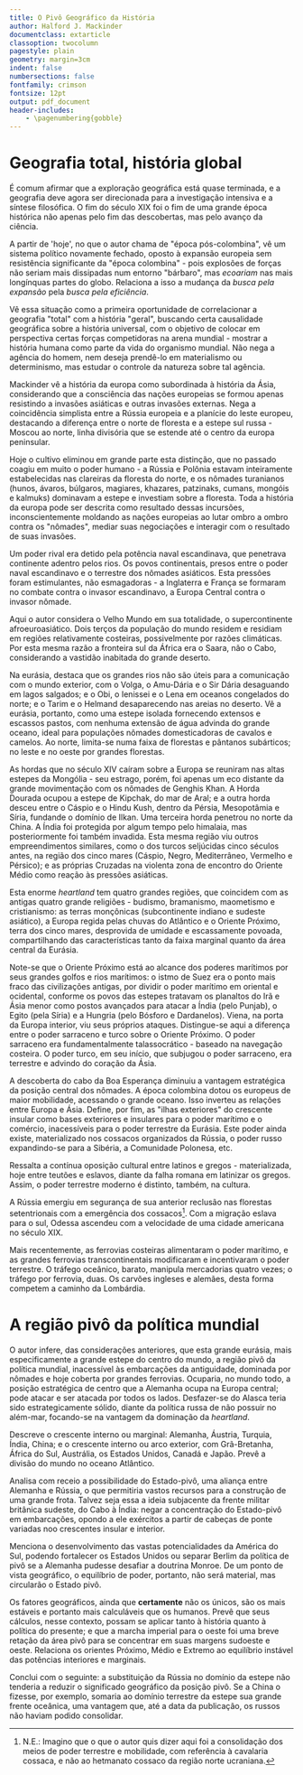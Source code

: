 ```yaml
---
title: O Pivô Geográfico da História
author: Halford J. Mackinder
documentclass: extarticle
classoption: twocolumn
pagestyle: plain
geometry: margin=3cm
indent: false
numbersections: false
fontfamily: crimson
fontsize: 12pt
output: pdf_document
header-includes:
	- \pagenumbering{gobble}
---
```

# Geografia total, história global

É comum afirmar que a exploração geográfica está quase terminada, e a geografia deve agora ser direcionada para a investigação intensiva e a síntese filosófica. O fim do século XIX foi o fim de uma grande época histórica não apenas pelo fim das descobertas, mas pelo avanço da ciência.

A partir de 'hoje', no que o autor chama de "época pós-colombina", vê um sistema político novamente fechado, oposto à expansão europeia sem resistência significante da "época colombina" - pois explosões de forças não seriam mais dissipadas num entorno "bárbaro", mas *ecoariam* nas mais longínquas partes do globo. Relaciona a isso a mudança da *busca pela expansão* pela *busca pela eficiência*.

Vê essa situação como a primeira oportunidade de correlacionar a geografia "total" com a história "geral", buscando certa causalidade geográfica sobre a história universal, com o objetivo de colocar em perspectiva certas forças competidoras na arena mundial - mostrar a história humana como parte da vida do organismo mundial. Não nega a agência do homem, nem deseja prendê-lo em materialismo ou determinismo, mas estudar o controle da natureza sobre tal agência.

Mackinder vê a história da europa como subordinada à história da Ásia, considerando que a consciência das nações europeias se formou apenas resistindo a invasões asiáticas e outras invasões externas. Nega a coincidência simplista entre a Rússia europeia e a planície do leste europeu, destacando a diferença entre o norte de floresta e a estepe sul russa - Moscou ao norte, linha divisória que se estende até o centro da europa peninsular.

Hoje o cultivo eliminou em grande parte esta distinção, que no passado coagiu em muito o poder humano - a Rússia e Polônia estavam inteiramente estabelecidas nas clareiras da floresta do norte, e os nômades turanianos (hunos, ávaros, búlgaros, magiares, khazares, patzinaks, cumans, mongóis e kalmuks) dominavam a estepe e investiam sobre a floresta. Toda a história da europa pode ser descrita como resultado dessas incursões, inconscientemente moldando as nações europeias ao lutar ombro a ombro contra os "nômades", mediar suas negociações e interagir com o resultado de suas invasões.

Um poder rival era detido pela potência naval escandinava, que penetrava continente adentro pelos rios. Os povos continentais, presos entre o poder naval escandinavo e o terrestre dos nômades asiáticos. Esta pressões foram estimulantes, não esmagadoras - a Inglaterra e França se formaram no combate contra o invasor escandinavo, a Europa Central contra o invasor nômade.

Aqui o autor considera o Velho Mundo em sua totalidade, o supercontinente afroeuroasiático. Dois terços da população do mundo residem e residiam em regiões relativamente costeiras, possivelmente por razões climáticas. Por esta mesma razão a fronteira sul da África era o Saara, não o Cabo, considerando a vastidão inabitada do grande deserto.

Na eurásia, destaca que os grandes rios não são úteis para a comunicação com o mundo exterior, com o Volga, o Amu-Dária e o Sir Dária desaguando em lagos salgados; e o Obi, o Ienissei e o Lena em oceanos congelados do norte; e o Tarim e o Helmand desaparecendo nas areias no deserto. Vê a eurásia, portanto, como uma estepe isolada fornecendo extensos e escassos pastos, com nenhuma extensão de água advinda do grande oceano, ideal para populações nômades domesticadoras de cavalos e camelos. Ao norte, limita-se numa faixa de florestas e pântanos subárticos; no leste e no oeste por grandes florestas.

As hordas que no século XIV caíram sobre a Europa se reuniram nas altas estepes da Mongólia - seu estrago, porém, foi apenas um eco distante da grande movimentação com os nômades de Genghis Khan. A Horda Dourada ocupou a estepe de Kipchak, do mar de Aral; e a outra horda desceu entre o Cáspio e o Hindu Kush, dentro da Pérsia, Mesopotâmia e Síria, fundande o domínio de Ilkan. Uma terceira horda penetrou no norte da China. A Índia foi protegida por algum tempo pelo himalaia, mas posteriormente foi também invadida. Esta mesma região viu outros empreendimentos similares, como o dos turcos seljúcidas cinco séculos antes, na região dos cinco mares (Cáspio, Negro, Mediterrâneo, Vermelho e Pérsico); e as próprias Cruzadas na violenta zona de encontro do Oriente Médio como reação às pressões asiáticas.

Esta enorme *heartland* tem quatro grandes regiões, que coincidem com as antigas quatro grande religiões - budismo, bramanismo, maometismo e cristianismo: as terras monçônicas (subcontinente indiano e sudeste asiático), a Europa regida pelas chuvas do Atlântico e o Oriente Próximo, terra dos cinco mares, desprovida de umidade e escassamente povoada, compartilhando das características tanto da faixa marginal quanto da área central da Eurásia.

Note-se que o Oriente Próximo está ao alcance dos poderes marítimos por seus grandes golfos e rios marítimos: o istmo de Suez era o ponto mais fraco das civilizações antigas, por dividir o poder marítimo em oriental e ocidental, conforme os povos das estepes tratavam os planaltos do Irã e Ásia menor como postos avançados para atacar a Índia (pelo Punjab), o Egito (pela Síria) e a Hungria (pelo Bósforo e Dardanelos). Viena, na porta da Europa interior, viu seus próprios ataques. Distingue-se aqui a diferença entre o poder sarraceno e turco sobre o Oriente Próximo. O poder sarraceno era fundamentalmente talassocrático - baseado na navegação costeira. O poder turco, em seu início, que subjugou o poder sarraceno, era terrestre e advindo do coração da Ásia.

A descoberta do cabo da Boa Esperança diminuiu a vantagem estratégica da posição central dos nômades. A época colombina dotou os europeus de maior mobilidade, acessando o grande oceano. Isso inverteu as relações entre Europa e Ásia. Define, por fim, as "ilhas exteriores" do crescente insular como bases exteriores e insulares para o poder marítimo e o comércio, inacessíveis para o poder terrestre da Eurásia. Este poder ainda existe, materializado nos cossacos organizados da Rússia, o poder russo expandindo-se para a Sibéria, a Comunidade Polonesa, etc.

Ressalta a contínua oposição cultural entre latinos e gregos - materializada, hoje entre teutões e eslavos, diante da falha romana em latinizar os gregos. Assim, o poder terrestre moderno é distinto, também, na cultura.

A Rússia emergiu em segurança de sua anterior reclusão nas florestas setentrionais com a emergência dos cossacos[^1]. Com a migração eslava para o sul, Odessa ascendeu com a velocidade de uma cidade americana no século XIX. 

[^1]: N.E.: Imagino que o que o autor quis dizer aqui foi a consolidação dos meios de poder terrestre e mobilidade, com referência à cavalaria cossaca, e não ao hetmanato cossaco da região norte ucraniana.

Mais recentemente, as ferrovias costeiras alimentaram o poder marítimo, e as grandes ferrovias transcontinentais modificaram e incentivaram o poder terrestre.
O tráfego oceânico, barato, manipula mercadorias quatro vezes; o tráfego por ferrovia, duas. Os carvões ingleses e alemães, desta forma competem a caminho da Lombárdia.

# A região pivô da política mundial

O autor infere, das considerações anteriores, que esta grande eurásia, mais especificamente a grande estepe do centro do mundo, a região pivô da política mundial, inacessível às embarcações da antiguidade, dominada por nômades e hoje coberta por grandes ferrovias. Ocuparia, no mundo todo, a posição estratégica de centro que a Alemanha ocupa na Europa central; pode atacar e ser atacada por todos os lados. Desfazer-se do Alasca teria sido estrategicamente sólido, diante da política russa de não possuir no além-mar, focando-se na vantagem da dominação da *heartland*. 

Descreve o crescente interno ou marginal: Alemanha, Áustria, Turquia, Índia, China; e o crescente interno ou arco exterior, com Grã-Bretanha, África do Sul, Austrália, os Estados Unidos, Canadá e Japão. Prevê a divisão do mundo no oceano Atlântico.

Analisa com receio a possibilidade do Estado-pivô, uma aliança entre Alemanha e Rússia, o que permitiria vastos recursos para a construção de uma grande frota. Talvez seja essa a ideia subjacente da frente militar britânica sudeste, do Cabo à Índia: negar a concentração do Estado-pivô em embarcações, opondo a ele exércitos a partir de cabeças de ponte variadas noo crescentes insular e interior.

Menciona o desenvolvimento das vastas potencialidades da América do Sul, podendo fortalecer os Estados Unidos ou separar Berlim da política de pivô se a Alemanha pudesse desafiar a doutrina Monroe. De um ponto de vista geográfico, o equilíbrio de poder, portanto, não será material, mas circularão o Estado pivô.

Os fatores geográficos, ainda que **certamente** não os únicos, são os mais estáveis e portanto mais calculáveis que os humanos. Prevê que seus cálculos, nesse contexto, possam se aplicar tanto à história quanto à política do presente; e que a marcha imperial para o oeste foi uma breve retação da área pivô para se concentrar em suas margens sudoeste e oeste. Relaciona os orientes Próximo, Médio e Extremo ao equilíbrio instável das potências interiores e marginais.

Conclui com o seguinte: a substituição da Rússia no domínio da estepe não tenderia a reduzir o significado geográfico da posição pivô. Se a China o fizesse, por exemplo, somaria ao domínio terrestre da estepe sua grande frente oceânica, uma vantagem que, até a data da publicação, os russos não haviam podido consolidar.